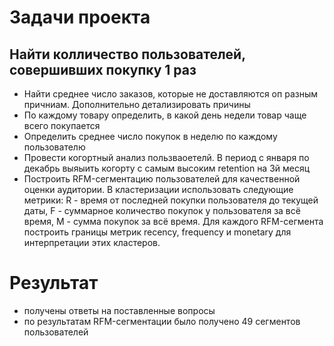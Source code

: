 # Задачи проекта

## Найти колличество пользователей, совершивших покупку 1 раз
- Найти среднее число заказов, которые не доставляются оп разным причниам. Дополнительно детализировать причины
- По каждому товару определить, в какой день недели товар чаще всего покупается
- Определить среднее число покупок в неделю по каждому пользователю
- Провести когортный анализ пользваоетелй. В период с января по декабрь выяыить когорту с самым высоким retention на 3й месяц
- Построить RFM-сегментацию пользователей для качественной оценки аудитории. В кластеризации использовать следующие метрики: R - время от последней покупки пользователя до текущей даты, F - суммарное количество покупок у пользователя за всё время, M - сумма покупок за всё время. Для каждого RFM-сегмента построить границы метрик recency, frequency и monetary для интерпретации этих кластеров.

# Результат

- получены ответы на поставленные вопросы
- по результатам RFM-сегментации было получено 49 сегментов пользователей
